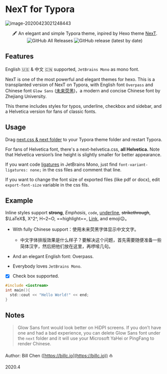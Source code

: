 # NexT for Typora

![image-20200423021248443](https://billc.oss-cn-shanghai.aliyuncs.com/img/2020-04-23-image-20200423021248443.png)

<p align="center">🖋 An elegant and simple Typora theme, inpired by Hexo theme <a href = 'https://github.com/theme-next/hexo-theme-next'>NexT</a>.
    <br /><img alt="GitHub All Releases" src="https://img.shields.io/github/downloads/BillChen2K/typora-theme-next/total?style=flat">  <img alt="GitHub release (latest by date)" src="https://img.shields.io/github/v/release/BillChen2K/typora-theme-next"></p>






## Features

English 🇺🇸 & 中文 🇨🇳 supported, `JetBrains Mono` as mono font. 

NexT is one of the most powerful and elegant themes for hexo. This is a transplanted version of NexT on Typora, with English font `Overpass` and Chinese font `Glow Sans` ([未来荧黑](https://github.com/welai/glow-sans))，a modern and concise Chinese font by Zhejiang University.

This theme includes styles for typos, underline, checkbox and sidebar, and a Helvetica version for fans of classic fonts.

## Usage

Drag <u>next.css & next folder</u> to your Typora theme folder and restart Typora.

For fans of Helvetica font, there's a next-helvetica.css, **all Helvetica.** Note that Helvetica version’s line height is slightly smaller for better appearance.

If you want code [ligatures](https://www.jetbrains.com/lp/mono/) in JetBrains Mono, just find  `font-variant-ligatures: none;` in the css files and comment that line.

If you want to change the font size of exported files (like pdf or docx), edit `export-font-size` variable in the css fils.

## Example

Inline styles support **strong**, *Emphasis*, `code`, <u>underline</u>, ~~strikethrough~~, $\LaTeX$, X^2^, H~2~O, ==highlight==, [Link](typora.io), and emoji😉。

- With fully Chinese support：使用未来荧黑字体显示中文文字。
  
  - 中文字体排版效果是什么样子？要解决这个问题，首先需要随便准备一些简体汉字，然后把他们放在这里，再啰嗦几句。
- And an elegant English font: Overpass.
- Everybody loves `JetBrains Mono`.
- [x] Check box supported.

```c
#include <iostream>
int main(){
  std::cout << "Hello World!" << end;
}
```

## Notes

> Glow Sans font would look better on HiDPI screens. If you don’t have one and had a bad experience, you can delete Glow Sans font under the `next` folder and it will use your Microsoft YaHei or PingFang to render Chinese. 

Author: Bill Chen ([https://billc.io](https://billc.io)) ⛵️

2020.4